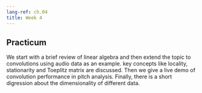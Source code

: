 ```yaml
---
lang-ref: ch.04
title: Week 4
---
```



## Practicum

We start with a brief review of linear algebra and then extend the topic to convolutions using audio data as an example. key concepts like locality, stationarity and Toeplitz matrix are discussed. Then we give a live demo of convolution performance in pitch analysis. Finally, there is a short digression about the dimensionality of different data.
